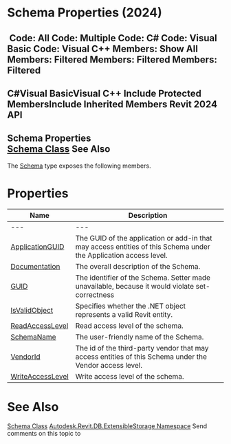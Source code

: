 # Schema Properties (2024)

﻿
 Code: All Code: Multiple Code: C# Code: Visual Basic Code: Visual C++  Members: Show All Members: Filtered Members: Filtered Members: Filtered   
---  
C#Visual BasicVisual C++
Include Protected MembersInclude Inherited Members
Revit 2024 API  
---  
Schema Properties  
[Schema Class](9817e7db-8367-ea4e-1769-0488f3faa37f.md "Schema Class") See Also  
---  
The [Schema](9817e7db-8367-ea4e-1769-0488f3faa37f.md "Schema Class") type exposes the following members.
# Properties
| Name | Description |
| --- | --- |
| --- | --- | --- |
| [ApplicationGUID](42d848d5-5d83-23ff-f8af-ca48581c7acd.md "ApplicationGUID Property") | The GUID of the application or add-in that may access entities of this Schema under the Application access level. |
| [Documentation](a1d996c8-1ccc-58d1-d708-bd44da7457e6.md "Documentation Property") | The overall description of the Schema. |
| [GUID](a2aa971a-5270-c35d-74c1-ee8cbec0261b.md "GUID Property") | The identifier of the Schema. Setter made unavailable, because it would violate set-correctness |
| [IsValidObject](c4f8e660-70aa-7951-0b7a-6d581b798676.md "IsValidObject Property") | Specifies whether the .NET object represents a valid Revit entity. |
| [ReadAccessLevel](784a6bed-58cb-d3e2-84ea-971863f1ae37.md "ReadAccessLevel Property") | Read access level of the schema. |
| [SchemaName](50662a69-4395-40c4-8d10-cda8b728cf8e.md "SchemaName Property") | The user-friendly name of the Schema. |
| [VendorId](4c96e65d-07cc-4e85-a176-b2b8c33ba6b2.md "VendorId Property") | The id of the third-party vendor that may access entities of this Schema under the Vendor access level. |
| [WriteAccessLevel](d03286f0-aa98-d5c3-83e8-fffb245321e5.md "WriteAccessLevel Property") | Write access level of the schema. |

# See Also
[Schema Class](9817e7db-8367-ea4e-1769-0488f3faa37f.md "Schema Class")
[Autodesk.Revit.DB.ExtensibleStorage Namespace](79486a74-376c-9555-c873-45d5a750f051.md "Autodesk.Revit.DB.ExtensibleStorage Namespace")
Send comments on this topic to 